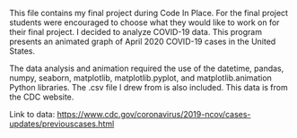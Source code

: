 This file contains my final project during Code In Place. For the final project students were encouraged to choose what they would like to work on for their final project. I decided to analyze COVID-19 data. This program presents an animated graph of April 2020 COVID-19 cases in the United States. 
  
The data analysis and animation required the use of the datetime, pandas, numpy, seaborn, matplotlib, matplotlib.pyplot, and matplotlib.animation Python libraries. The .csv file I drew from is also included. This data is from the CDC website. 

Link to data: https://www.cdc.gov/coronavirus/2019-ncov/cases-updates/previouscases.html
